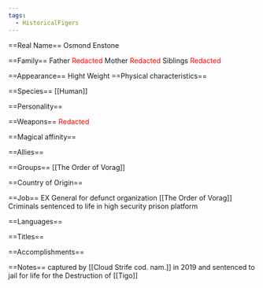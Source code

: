 ```yaml
---
tags:
  - HistoricalFigers
---
```



==Real Name==
Osmond Enstone

==Family==
Father <span style="color:#ff0000">Redacted</span>
Mother <span style="color:#ff0000">Redacted</span>
Siblings <span style="color:#ff0000">Redacted</span>

==Appearance==
Hight
Weight
==Physical characteristics==


==Species==
[[Human]]

==Personality==


==Weapons==
<span style="color:#ff0000">Redacted</span>

==Magical affinity==


==Allies==


==Groups==
[[The Order of Vorag]]

==Country of Origin==


==Job==
EX General for defunct organization [[The Order of Vorag]]
Criminals sentenced to life in high security prison platform

==Languages==


==Titles==


==Accomplishments==


==Notes==
captured by [[Cloud Strife cod. nam.]] in 2019 and sentenced to jail for life for the Destruction of [[Tigo]]